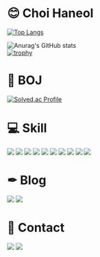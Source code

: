 # 😊 Choi Haneol
[![Top Langs](https://github-readme-stats.vercel.app/api/top-langs/?username=Choi-HanEol&layout=compact&theme=radical)](https://github.com/anuraghazra/github-readme-stats)
<!-- ![header](https://capsule-render.vercel.app/api?type=waving&color=gradient&customColorList=0,2,2,5,30&height=110&text=Choi%20Haneol&fontSize=90&fontColor=#FFFFFF)<br/> -->
![Anurag's GitHub stats](https://github-readme-stats.vercel.app/api?username=Choi-Haneol&show_icons=true&theme=radical)<br/>
[![trophy](https://github-profile-trophy.vercel.app/?username=Choi-Haneol&theme=darkhub&column=7)](https://github.com/ryo-ma/github-profile-trophy)

# 🐤 BOJ
[![Solved.ac
Profile](http://mazassumnida.wtf/api/v2/generate_badge?boj=soldream)](https://solved.ac/soldream)
# 💻 Skill
  <img src="https://img.shields.io/badge/HTML-E34F26?style=for-the-badge&logo=HTML5&logoColor=white"> <img src="https://img.shields.io/badge/CSS-1572B6?style=for-the-badge&logo=CSS3&logoColor=white"> <img src="https://img.shields.io/badge/c-A8B9CC?style=for-the-badge&logo=c&logoColor=white"> <img src="https://img.shields.io/badge/Java-007396?style=for-the-badge&logo=Java&logoColor=white"> <img src="https://img.shields.io/badge/Python-3776AB?style=for-the-badge&logo=Python&logoColor=white"> 
  <img src="https://img.shields.io/badge/PyTorch-EE4C2C?style=for-the-badge&logo=PyTorch&logoColor=white">
  <img src="https://img.shields.io/badge/opencv-5C3EE8?style=for-the-badge&logo=opencv&logoColor=black">
  <img src="https://img.shields.io/badge/TensorFlow-FF6F00?style=for-the-badge&logo=TensorFlow&logoColor=white">
  <img src="https://img.shields.io/badge/pandas-150458?style=for-the-badge&logo=pandas&logoColor=white" />
  <img src="https://img.shields.io/badge/scikitlearn-F7931E?style=for-the-badge&logo=scikitlearn&logoColor=white" />
# ✒ Blog
<a href="https://blog.naver.com/timidhurbo" target="_blank"><img src="https://img.shields.io/badge/Naver-03C75A?style=flat-square&logo=Naver&logoColor=white"/></a>
<a href="https://velog.io/@ulywooly" target="_blank"><img src="https://img.shields.io/badge/Velog-20C997?style=flat-square&logo=Velog&logoColor=white"/></a>
# 📱 Contact
<a href="https://www.instagram.com/haneol.c/" target="_blank"><img src="https://img.shields.io/badge/Instagram-E4405F?style=flat-square&logo=Instagram&logoColor=white"/></a>
<a href="mailto:ulywooly@gmail.com" target="_blank"><img src="https://img.shields.io/badge/Gmail-EA4335?style=flat-square&logo=Gmail&logoColor=white"/></a>
